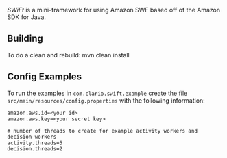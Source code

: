 _SWiFt_ is a mini-framework for using Amazon SWF based off of the Amazon SDK for Java.

## Building

To do a clean and rebuild:
    mvn clean install

## Config Examples
To run the examples in `com.clario.swift.example` create the file `src/main/resources/config.properties` with the following information:

    amazon.aws.id=<your id>
    amazon.aws.key=<your secret key>

    # number of threads to create for example activity workers and decision workers
    activity.threads=5
    decision.threads=2